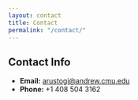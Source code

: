 ```yaml
---
layout: contact
title: Contact
permalink: "/contact/"
---
```


## Contact Info

- **Email:** <a href="mailto:arustogi@andrew.cmu.edu">arustogi@andrew.cmu.edu</a>
- **Phone:** +1 408 504 3162
